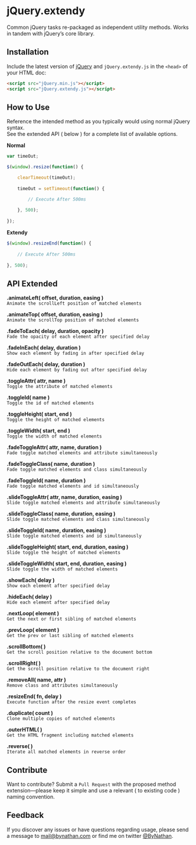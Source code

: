 # jQuery.extendy
Common jQuery tasks re-packaged as independent utility methods. Works in tandem with jQuery’s core library.

## Installation
Include the latest version of [jQuery](http://jquery.com/download) and `jQuery.extendy.js` in the `<head>` of your HTML doc:
```html
<script src="jQuery.min.js"></script>  
<script src="jQuery.extendy.js"></script>
```

## How to Use
Reference the intended method as you typically would using normal jQuery syntax.  
See the extended API ( below ) for a complete list of available options.

**Normal**

```javascript
var timeOut;

$(window).resize(function() {

    clearTimeout(timeOut);
    
    timeOut = setTimeout(function() {

        // Execute After 500ms
        
    }, 500);
    
});
```
**Extendy**
```javascript
$(window).resizeEnd(function() {
    
    // Execute After 500ms
    
}, 500);
```

## API Extended
**.animateLeft( offset, duration, easing )**  
`Animate the scrollLeft position of matched elements`

**.animateTop( offset, duration, easing )**  
`Animate the scrollTop position of matched elements` 

**.fadeToEach( delay, duration, opacity )**  
`Fade the opacity of each element after specified delay`

**.fadeInEach( delay, duration )**  
`Show each element by fading in after specified delay`

**.fadeOutEach( delay, duration )**  
`Hide each element by fading out after specified delay`

**.toggleAttr( attr, name )**  
`Toggle the attribute of matched elements`

**.toggleId( name )**  
`Toggle the id of matched elements`

**.toggleHeight( start, end )**  
`Toggle the height of matched elements`  

**.toggleWidth( start, end )**  
`Toggle the width of matched elements`

**.fadeToggleAttr( attr, name, duration )**   
`Fade toggle matched elements and attribute simultaneously`

**.fadeToggleClass( name, duration )**  
`Fade toggle matched elements and class simultaneously`

**.fadeToggleId( name, duration )**   
`Fade toggle matched elements and id simultaneously`

**.slideToggleAttr( attr, name, duration, easing )**   
`Slide toggle matched elements and attribute simultaneously`

**.slideToggleClass( name, duration, easing )**   
`Slide toggle matched elements and class simultaneously` 

**.slideToggleId( name, duration, easing )**   
`Slide toggle matched elements and id simultaneously` 

**.slideToggleHeight( start, end, duration, easing )**    
`Slide toggle the height of matched elements`  

**.slideToggleWidth( start, end, duration, easing )**   
`Slide toggle the width of matched elements` 

**.showEach( delay )**  
`Show each element after specified delay `

**.hideEach( delay )**  
`Hide each element after specified delay`

**.nextLoop( element )**  
`Get the next or first sibling of matched elements`

**.prevLoop( element )**  
`Get the prev or last sibling of matched elements`

**.scrollBottom( )**  
`Get the scroll position relative to the document bottom`  

**.scrollRight( )**  
`Get the scroll position relative to the document right`  

**.removeAll( name, attr )**  
`Remove class and attributes simultaneously`  

**.resizeEnd( fn, delay )**  
`Execute function after the resize event completes`

**.duplicate( count )**  
`Clone multiple copies of matched elements`

**.outerHTML( )**  
`Get the HTML fragment including matched elements`

**.reverse( )**  
`Iterate all matched elements in reverse order`
  

## Contribute
Want to contribute? Submit a `Pull Request` with the proposed method extension—please keep it simple and use a relevant ( to existing code ) naming convention.

## Feedback
If you discover any issues or have questions regarding usage, please send a message to [mail@bynathan.com](mailto:mail@bynathan.com) or find me on twitter [@ByNathan](http://twitter.com/ByNathan).